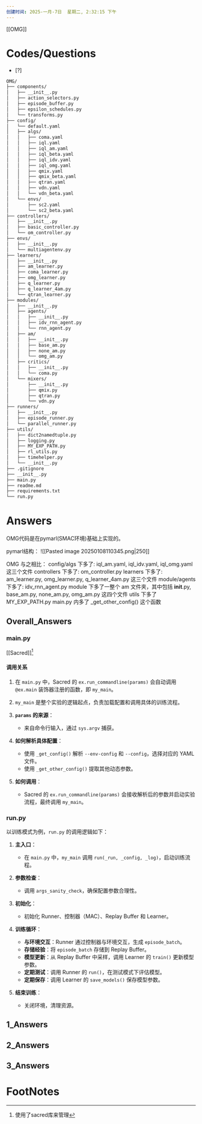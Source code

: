 ```yaml
---
创建时间: 2025-一月-7日  星期二, 2:32:15 下午
---
```

[[OMG]]



# Codes/Questions

- [?] 


```markdown
OMG/
├── components/
│   ├── __init__.py
│   ├── action_selectors.py
│   ├── episode_buffer.py
│   ├── epsilon_schedules.py
│   └── transforms.py
├── config/
│   └── default.yaml
│   ├── algs/
│   │   ├── coma.yaml
│   │   ├── iql.yaml
│   │   ├── iql_am.yaml
│   │   ├── iql_beta.yaml
│   │   ├── iql_idv.yaml
│   │   ├── iql_omg.yaml
│   │   ├── qmix.yaml
│   │   ├── qmix_beta.yaml
│   │   ├── qtran.yaml
│   │   ├── vdn.yaml
│   │   └── vdn_beta.yaml
│   └── envs/
│       ├── sc2.yaml
│       └── sc2_beta.yaml
├── controllers/
│   ├── __init__.py
│   ├── basic_controller.py
│   └── om_controller.py
├── envs/
│   ├── __init__.py
│   └── multiagentenv.py
├── learners/
│   ├── __init__.py
│   ├── am_learner.py
│   ├── coma_learner.py
│   ├── omg_learner.py
│   ├── q_learner.py
│   ├── q_learner_4am.py
│   └── qtran_learner.py
├── modules/
│   ├── __init__.py
│   ├── agents/
│   │   ├── __init__.py
│   │   ├── idv_rnn_agent.py
│   │   └── rnn_agent.py
│   ├── am/
│   │   ├── __init__.py
│   │   ├── base_am.py
│   │   ├── none_am.py
│   │   └── omg_am.py
│   ├── critics/
│   │   ├── __init__.py
│   │   └── coma.py
│   └── mixers/
│       ├── __init__.py
│       ├── qmix.py
│       ├── qtran.py
│       └── vdn.py
├── runners/
│   ├── __init__.py
│   ├── episode_runner.py
│   └── parallel_runner.py
├── utils/
│   ├── dict2namedtuple.py
│   ├── logging.py
│   ├── MY_EXP_PATH.py
│   ├── rl_utils.py
│   ├── timehelper.py
│   └── __init__.py
├── .gitignore
├── __init__.py
├── main.py
├── readme.md
├── requirements.txt
└── run.py
```


# Answers

OMG代码是在pymarl(SMAC环境)基础上实现的。

pymarl结构：
![[Pasted image 20250108110345.png|250]]



OMG 与之相比： 
	config/algs 下多了: iql_am.yaml, iql_idv.yaml, iql_omg.yaml这三个文件
	controllers 下多了: om_controller.py
	learners 下多了: am_learner.py, omg_learner.py, q_learner_4am.py 这三个文件
	module/agents 下多了: idv_rnn_agent.py
	module 下多了一整个 am 文件夹，其中包括 __init__.py, base_am.py, none_am.py, omg_am.py 这四个文件
	utils 下多了 MY_EXP_PATH.py 
	main.py 内多了 _get_other_config() 这个函数
## Overall_Answers
### main.py
[[Sacred]][^1]

#### **调用关系**
1. 在 `main.py` 中，Sacred 的 `ex.run_commandline(params)` 会自动调用 `@ex.main` 装饰器注册的函数，即 `my_main`。
2. `my_main` 是整个实验的逻辑起点，负责加载配置和调用具体的训练流程。

1. **`params` 的来源**：
   - 来自命令行输入，通过 `sys.argv` 捕获。

2. **如何解析具体配置**：
   - 使用 `_get_config()` 解析 `--env-config` 和 `--config`，选择对应的 YAML 文件。
   - 使用 `_get_other_config()` 提取其他动态参数。

3. **如何调用**：
   - Sacred 的 `ex.run_commandline(params)` 会接收解析后的参数并启动实验流程，最终调用 `my_main`。
### run.py

以训练模式为例，`run.py` 的调用逻辑如下：

1. **主入口**：
   - 在 `main.py` 中，`my_main` 调用 `run(_run, _config, _log)`，启动训练流程。

2. **参数检查**：
   - 调用 `args_sanity_check`，确保配置参数合理性。

3. **初始化**：
   - 初始化 Runner、控制器（MAC）、Replay Buffer 和 Learner。

4. **训练循环**：
   - **与环境交互**：Runner 通过控制器与环境交互，生成 `episode_batch`。
   - **存储经验**：将 `episode_batch` 存储到 Replay Buffer。
   - **模型更新**：从 Replay Buffer 中采样，调用 Learner 的 `train()` 更新模型参数。
   - **定期测试**：调用 Runner 的 `run()`，在测试模式下评估模型。
   - **定期保存**：调用 Learner 的 `save_models()` 保存模型参数。

5. **结束训练**：
   - 关闭环境，清理资源。


## 1_Answers


## 2_Answers


## 3_Answers




# FootNotes

[^1]: 使用了sacred库来管理